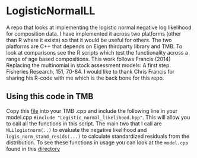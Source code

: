 # LogisticNormalLL
A repo that looks at implementing the logistic normal negative log likelihood for composition data. I have implemented it across two platforms (other than R where it exists) so that it 
would be useful for others. The two platforms are C++ that depends on Eigen thirdparty library and TMB. To look at comparisons see the R scripts which test the functionality 
across a range of age based compositions. This work follows Francis (2014) Replacing the multinomial in stock assessment models: A first step. Fisheries Research, 151, 70-84. 
I would like to thank Chris Francis for sharing his R-code with me which is the back bone for this repo.


## Using this code in TMB

Copy this [file](https://github.com/Craig44/LogisticNormalLL/blob/master/TMB/Logistic_normal_likelihood.hpp) into your TMB .cpp and include the following line in your model.cpp
```#include "Logistic_normal_likelihood.hpp"```. This will allow you to call all the functions in this script. The main two that I call are ```NLLlogistnorm(..)``` to evaluate the negative
likelihood and ```logis_norm_stand_resids(...)``` to calculate standardized residuals from the distribution. To see these functions in usage you can look at the ```model.cpp``` found in 
this [directory](https://github.com/Craig44/LogisticNormalLL/tree/master/TMB)


